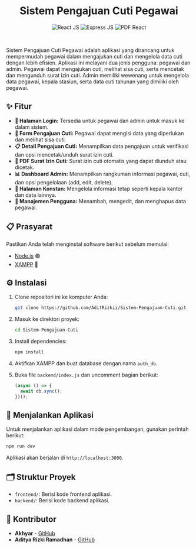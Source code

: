 <h1 align="center">Sistem Pengajuan Cuti Pegawai</h1>
<p align="center"> 
  <img src="https://img.shields.io/badge/React-^18.3.1-blue" alt="React JS">
  <img src="https://img.shields.io/badge/Express-^4.19.2-brightgreen" alt="Express JS">
  <img src="https://img.shields.io/badge/pdfreact-^3.4.4-red" alt="PDF React">
</p>
<br>

Sistem Pengajuan Cuti Pegawai adalah aplikasi yang dirancang untuk mempermudah pegawai dalam mengajukan cuti dan mengelola data cuti dengan lebih efisien. Aplikasi ini melayani dua jenis pengguna: pegawai dan admin. Pegawai dapat mengajukan cuti, melihat sisa cuti, serta mencetak dan mengunduh surat izin cuti. Admin memiliki wewenang untuk mengelola data pegawai, kepala stasiun, serta data cuti tahunan yang dimiliki oleh pegawai.

## ✨ Fitur

- **🔑 Halaman Login:** Tersedia untuk pegawai dan admin untuk masuk ke dalam sistem.
- **📄 Form Pengajuan Cuti:** Pegawai dapat mengisi data yang diperlukan dan melihat sisa cuti.
- **📋 Detail Pengajuan Cuti:** Menampilkan data pengajuan untuk verifikasi dan opsi mencetak/unduh surat izin cuti.
- **📝 PDF Surat Izin Cuti:** Surat izin cuti otomatis yang dapat diunduh atau dicetak.
- **📊 Dashboard Admin:** Menampilkan rangkuman informasi pegawai, cuti, dan opsi pengelolaan (add, edit, delete).
- **📌 Halaman Konstan:** Mengelola informasi tetap seperti kepala kantor dan data lainnya.
- **👥 Manajemen Pengguna:** Menambah, mengedit, dan menghapus data pegawai.

## 📋 Prasyarat

Pastikan Anda telah menginstal software berikut sebelum memulai:

- [Node.js](https://nodejs.org/) 🟢
- [XAMPP](https://www.apachefriends.org/index.html) 🐘

## ⚙️ Instalasi

1. Clone repositori ini ke komputer Anda:

    ```bash
    git clone https://github.com/AditRizkii/Sistem-Pengajuan-Cuti.git
    ```

2. Masuk ke direktori proyek:

    ```bash
    cd Sistem-Pengajuan-Cuti
    ```

3. Install dependencies:

    ```bash
    npm install
    ```

4. Aktifkan XAMPP dan buat database dengan nama `auth_db`.

5. Buka file `backend/index.js` dan uncomment bagian berikut:

    ```javascript
    (async () => {
      await db.sync();
    })();
    ```

## 🚀 Menjalankan Aplikasi

Untuk menjalankan aplikasi dalam mode pengembangan, gunakan perintah berikut:

```bash
npm run dev
```

Aplikasi akan berjalan di `http://localhost:3000`.

## 🗂️ Struktur Proyek

- `frontend/`: Berisi kode frontend aplikasi.
- `backend/`: Berisi kode backend aplikasi.

## 👥 Kontributor

- **Akhyar** - [GitHub](https://github.com/Akhyarrrrr)
- **Aditya Rizki Ramadhan** - [GitHub](https://github.com/AditRizkii)
